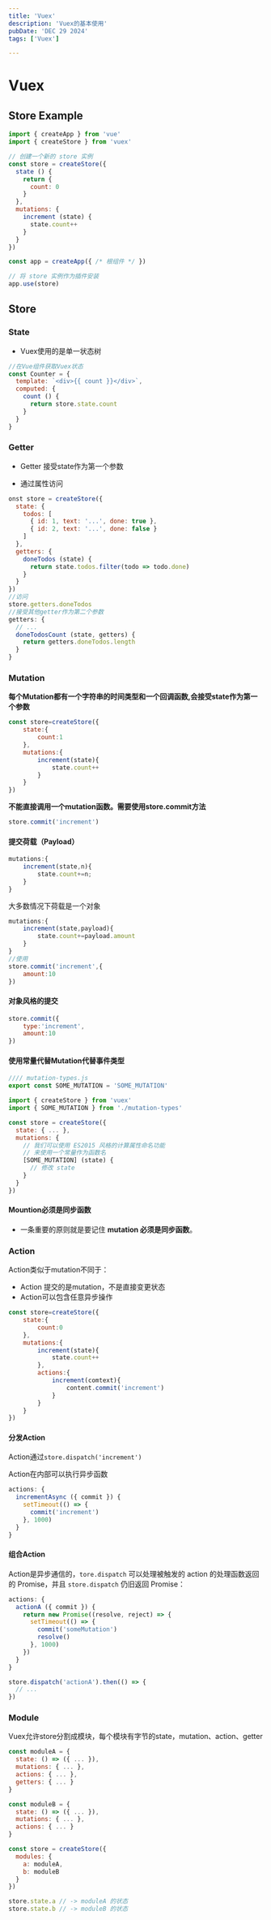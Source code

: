 ```yaml
---
title: 'Vuex'
description: 'Vuex的基本使用'
pubDate: 'DEC 29 2024'
tags: ['Vuex']

---
```


# Vuex

## Store Example

```js
import { createApp } from 'vue'
import { createStore } from 'vuex'

// 创建一个新的 store 实例
const store = createStore({
  state () {
    return {
      count: 0
    }
  },
  mutations: {
    increment (state) {
      state.count++
    }
  }
})

const app = createApp({ /* 根组件 */ })

// 将 store 实例作为插件安装
app.use(store)
```

## Store

### State

- Vuex使用的是单一状态树

```js
//在Vue组件获取Vuex状态
const Counter = {
  template: `<div>{{ count }}</div>`,
  computed: {
    count () {
      return store.state.count
    }
  }
}
```



### Getter

- Getter 接受state作为第一个参数

- 通过属性访问

```js
onst store = createStore({
  state: {
    todos: [
      { id: 1, text: '...', done: true },
      { id: 2, text: '...', done: false }
    ]
  },
  getters: {
    doneTodos (state) {
      return state.todos.filter(todo => todo.done)
    }
  }
})
//访问
store.getters.doneTodos
//接受其他getter作为第二个参数
getters: {
  // ...
  doneTodosCount (state, getters) {
    return getters.doneTodos.length
  }
}
```





### Mutation

**每个Mutation都有一个字符串的时间类型和一个回调函数,会接受state作为第一个参数**

```js
const store=createStore({
    state:{
        count:1
    },
    mutations:{
        increment(state){
            state.count++
        }
    }
})
```

**不能直接调用一个mutation函数。需要使用store.commit方法**

```js
store.commit('increment')
```

#### 提交荷载（Payload）

```js
mutations:{
    increment(state,n){
        state.count+=n;
    }
}
```

大多数情况下荷载是一个对象

```js
mutations:{
    increment(state,payload){
        state.count+=payload.amount
    }
}
//使用
store.commit('increment',{
    amount:10
})
```

#### 对象风格的提交

```js
store.commit({
    type:'increment',
    amount:10
})
```

#### 使用常量代替Mutation代替事件类型

```js
//// mutation-types.js
export const SOME_MUTATION = 'SOME_MUTATION'
```



```js
import { createStore } from 'vuex'
import { SOME_MUTATION } from './mutation-types'

const store = createStore({
  state: { ... },
  mutations: {
    // 我们可以使用 ES2015 风格的计算属性命名功能
    // 来使用一个常量作为函数名
    [SOME_MUTATION] (state) {
      // 修改 state
    }
  }
})
```

#### Mountion必须是同步函数

- 一条重要的原则就是要记住 **mutation 必须是同步函数**。

### Action

Action类似于mutation不同于：

- Action 提交的是mutation，不是直接变更状态
- Action可以包含任意异步操作

```js
const store=createStore({
    state:{
        count:0
    },
    mutations:{
        increment(state){
            state.count++
        },
        actions:{
            increment(comtext){
                content.commit('increment')
            }
        }
    }
})
```

#### 分发Action

Action通过`store.dispatch('increment')`

Action在内部可以执行异步函数

```js
actions: {
  incrementAsync ({ commit }) {
    setTimeout(() => {
      commit('increment')
    }, 1000)
  }
}
```

#### 组合Action

Action是异步通信的，`tore.dispatch` 可以处理被触发的 action 的处理函数返回的 Promise，并且 `store.dispatch` 仍旧返回 Promise：

```js
actions: {
  actionA ({ commit }) {
    return new Promise((resolve, reject) => {
      setTimeout(() => {
        commit('someMutation')
        resolve()
      }, 1000)
    })
  }
}
```

```js
store.dispatch('actionA').then(() => {
  // ...
})
```





### Module

Vuex允许store分割成模块，每个模块有字节的state，mutation、action、getter

```js
const moduleA = {
  state: () => ({ ... }),
  mutations: { ... },
  actions: { ... },
  getters: { ... }
}

const moduleB = {
  state: () => ({ ... }),
  mutations: { ... },
  actions: { ... }
}

const store = createStore({
  modules: {
    a: moduleA,
    b: moduleB
  }
})

store.state.a // -> moduleA 的状态
store.state.b // -> moduleB 的状态
```




